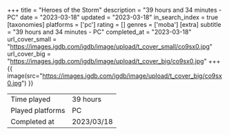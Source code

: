 +++
title = "Heroes of the Storm"
description = "39 hours and 34 minutes - PC"
date = "2023-03-18"
updated = "2023-03-18"
in_search_index = true
[taxonomies]
platforms = ['pc']
rating = []
genres = ['moba']
[extra]
subtitle = "39 hours and 34 minutes - PC"
completed_at = "2023-03-18"
url_cover_small = "https://images.igdb.com/igdb/image/upload/t_cover_small/co9sx0.jpg"
url_cover_big = "https://images.igdb.com/igdb/image/upload/t_cover_big/co9sx0.jpg"
+++
{{ image(src="https://images.igdb.com/igdb/image/upload/t_cover_big/co9sx0.jpg") }}

|              |            |
| ------------ | ---------- |
| Time played  | 39 hours |
| Played platforms    | PC |
| Completed at | 2023/03/18 |


